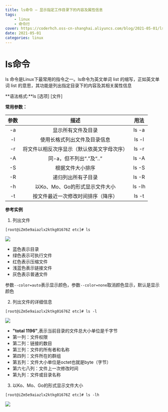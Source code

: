 ```yaml
---
title: ls命令 – 显示指定工作目录下的内容及属性信息
tags: 
    - linux
    - 命令行
cover: https://coderhch.oss-cn-shanghai.aliyuncs.com/blog/2021-05-01/ls%E5%92%8Ccd%E5%91%BD%E4%BB%A4/4.jpg
date: 2021-05-01
categories: linux
---
```

# ls命令

ls 命令是Linux下最常用的指令之一。ls命令为英文单词 list 的缩写，正如英文单词 list 的意思，其功能是列出指定目录下的内容及其相关属性信息

**语法格式:**ls [选项] [文件]

**常用参数：**

| 参数 |                    描述                    |  用法  |
| :--: | :----------------------------------------: | :----: |
|  -a  |             显示所有文件及目录             | ls -a  |
|  -l  |        使用长格式列出文件及目录信息        | ls -l  |
|  -r  | 将文件以相反次序显示（默认依英文字母次序） | ls -r  |
|  -A  |          同-a，但不列出“.”及“..”           | ls -A  |
|  -S  |              根据文件大小排序              | ls -S  |
|  -R  |             递归列出所有子目录             | ls -R  |
|  -h  |       以Ko、Mo、Go的形式显示文件大小       | ls -lh |
|  -t  |     按文件最近一次修改时间排序（降序）     | ls -t  |

**参考实例**

1. 列出文件

```shell
[root@iZm5e9aiazlx2ktkg01676Z etc]# ls
```

![](https://coderhch.oss-cn-shanghai.aliyuncs.com/blog/2021-05-01/ls%E5%92%8Ccd%E5%91%BD%E4%BB%A4/1.jpg)

- 蓝色表示目录
- 绿色表示可执行文件
- 红色表示压缩文件
- 浅蓝色表示链接文件
- 灰色表示普通文件

参数`--color=auto`表示显示颜色，参数`--color=none`取消颜色显示，默认是显示颜色



2. 列出文件的详细信息

```shell
[root@iZm5e9aiazlx2ktkg01676Z etc]# ls -l
```

![](https://coderhch.oss-cn-shanghai.aliyuncs.com/blog/2021-05-01/ls%E5%92%8Ccd%E5%91%BD%E4%BB%A4/2.jpg)

- **"total 1196"**,表示当前目录的文件总大小单位是千字节
- 第一列：文件权限
- 第二列：链接的数目
- 第三列：文件的所有者和名称
- 第四列：文件所在的群组
- 第五列：文件大小单位是octet也就是byte（字节）
- 第六七八列：文件上一次修改时间
- 第九列：文件或目录名称



3. 以Ko、Mo、Go的形式显示文件大小

```shell
[root@iZm5e9aiazlx2ktkg01676Z etc]# ls -lh
```

![](https://coderhch.oss-cn-shanghai.aliyuncs.com/blog/2021-05-01/ls%E5%92%8Ccd%E5%91%BD%E4%BB%A4/3.jpg)

